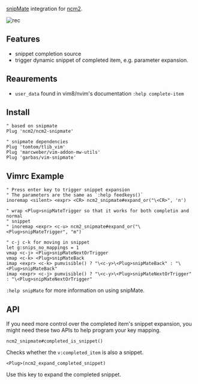 [snipMate](https://github.com/msanders/snipmate.vim) integration for
[ncm2](https://github.com/ncm2/ncm2).

![rec](https://user-images.githubusercontent.com/4538941/42503787-31ce9de6-846c-11e8-8d68-afc4a19fb223.gif)

## Features

- snippet completion source
- trigger dynamic snippet of completed item, e.g. parameter expansion.

## Reaurements

- `user_data` found in vim8/nvim's documentation `:help complete-item`

## Install

```vim
" based on snipmate
Plug 'ncm2/ncm2-snipmate'

" snipmate dependencies
Plug 'tomtom/tlib_vim'
Plug 'marcweber/vim-addon-mw-utils'
Plug 'garbas/vim-snipmate'
```

## Vimrc Example

```vim
" Press enter key to trigger snippet expansion
" The parameters are the same as `:help feedkeys()`
inoremap <silent> <expr> <CR> ncm2_snipmate#expand_or("\<CR>", 'n')

" wrap <Plug>snipMateTrigger so that it works for both completin and normal
" snippet
" inoremap <expr> <c-u> ncm2_snipmate#expand_or("\<Plug>snipMateTrigger", "m")

" c-j c-k for moving in snippet
let g:snips_no_mappings = 1
vmap <c-j> <Plug>snipMateNextOrTrigger
vmap <c-k> <Plug>snipMateBack
imap <expr> <c-k> pumvisible() ? "\<c-y>\<Plug>snipMateBack" : "\<Plug>snipMateBack"
imap <expr> <c-j> pumvisible() ? "\<c-y>\<Plug>snipMateNextOrTrigger" : "\<Plug>snipMateNextOrTrigger"
```

`:help snipMate` for more information on using snipMate.

## API

If you need more control over the completed item's snippet expansion, you
might need these two APIs to help program your key mapping.

`ncm2_snipmate#completed_is_snippet()`

Checks whether the `v:completed_item` is also a snippet.

`<Plug>(ncm2_expand_completed_snippet)`

Use this key to expand the completed snippet.
